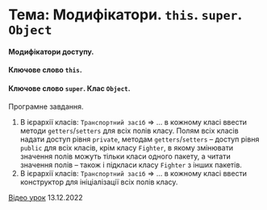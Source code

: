 # Тема: Модифікатори. `this`. `super`. `Object`

#### Модифікатори доступу.
#### Ключове слово `this`.
#### Ключове слово `super`. Клас `Object`.

Програмне завдання.
1. В ієрархії класів: `Транспортний засіб` => ... в кожному класі ввести методи `getters`/`setters` для всіх полів класу.
   Полям всіх класів надати доступ рівня `private`, методам `getters`/`setters` – доступ рівня `public` для всіх класів, крім класу `Fighter`,
   в якому змінювати значення полів можуть тільки класи одного пакету, а читати значення полів – також і підкласи класу `Fighter` з інших пакетів.
2. В ієрархії класів: `Транспортний засіб` => ... в кожному класі ввести конструктор для ініціалізації всіх полів класу.

[Відео урок](https://youtu.be/9ddEfJ55Bts) 13.12.2022
